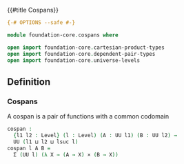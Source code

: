 {{#title  Cospans}}

```agda
{-# OPTIONS --safe #-}

module foundation-core.cospans where

open import foundation-core.cartesian-product-types
open import foundation-core.dependent-pair-types
open import foundation-core.universe-levels
```

## Definition

### Cospans

A cospan is a pair of functions with a common codomain

```agda
cospan :
  {l1 l2 : Level} (l : Level) (A : UU l1) (B : UU l2) →
  UU (l1 ⊔ l2 ⊔ lsuc l)
cospan l A B =
  Σ (UU l) (λ X → (A → X) × (B → X))
```
